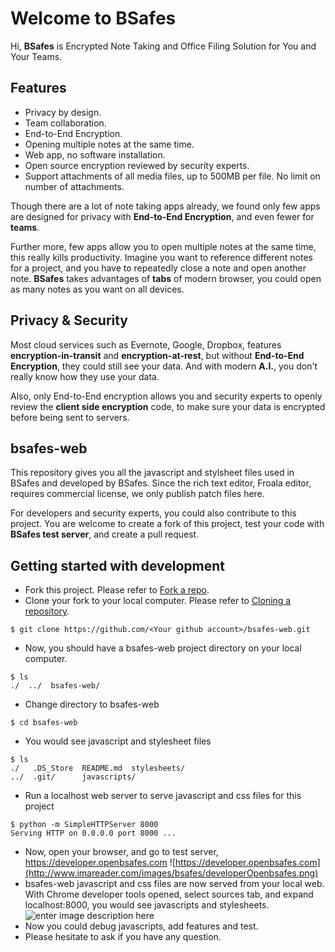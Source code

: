 # Welcome to BSafes
Hi, **BSafes** is Encrypted Note Taking and Office Filing Solution for You and Your Teams.
## Features
 - Privacy by design.
 - Team collaboration.
 - End-to-End Encryption.
 - Opening multiple notes at the same time.
 - Web app, no software installation.
 - Open source encryption reviewed by security experts.
 - Support attachments of all media files, up to 500MB per file. No limit on number of attachments.
 
Though there are a lot of note taking apps already, we found only few apps are designed for privacy with **End-to-End Encryption**, and even fewer for **teams**.

Further more, few apps allow you to open multiple notes at the same time, this really kills productivity. Imagine you want to reference different notes for a project, and you have to repeatedly close a note and open another note. **BSafes** takes advantages of **tabs** of modern browser, you could open as many notes as you want on all devices. 
## Privacy & Security
Most cloud services such as Evernote, Google, Dropbox, features **encryption-in-transit** and **encryption-at-rest**, but without **End-to-End Encryption**, they could still see your data. And with modern **A.I.**, you don't really know how they use your data.

Also, only End-to-End encryption allows you and security experts to openly review the **client side encryption** code, to make sure your data is encrypted before being sent to servers.

## bsafes-web
This repository gives you all the javascript and stylsheet files used in BSafes and developed by BSafes. Since the rich text editor, Froala editor, requires commercial license, we only publish patch files here. 

For developers and security experts, you could also contribute to this project. You are welcome to create a fork of this project, test your code with **BSafes test server**, and create a pull request. 
## Getting started with development
 - Fork this project.
Please refer to [Fork a repo](https://help.github.com/en/articles/fork-a-repo).
 - Clone your fork to your local computer.
 Please refer to [Cloning a repository](https://help.github.com/en/articles/cloning-a-repository).
 ~~~~
 $ git clone https://github.com/<Your github account>/bsafes-web.git
 ~~~~
 - Now, you should have a bsafes-web project directory on your local computer.
~~~~
$ ls
./  ../  bsafes-web/
~~~~
 - Change directory to bsafes-web
~~~~
$ cd bsafes-web
~~~~
 - You would see javascript and stylesheet files
~~~~
$ ls
./   .DS_Store  README.md  stylesheets/
../  .git/      javascripts/
~~~~
 - Run a localhost web server to serve javascript and css files for this project
~~~~
$ python -m SimpleHTTPServer 8000
Serving HTTP on 0.0.0.0 port 8000 ...
~~~~
 - Now, open your browser, and go to test server, https://developer.openbsafes.com
![https://developer.openbsafes.com](http://www.imareader.com/images/bsafes/developerOpenbsafes.png)
 - bsafes-web javascript and css files are now served from your local web. With Chrome developer tools opened, select sources tab, and expand localhost:8000, you would see javascripts and stylesheets.
![enter image description here](http://www.imareader.com/images/bsafes/developerOpenbsafesDebug.png)
 - Now you could debug javascripts, add features and test.
 - Please hesitate to ask if you have any question.

